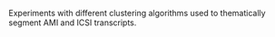 Experiments with different clustering algorithms used to thematically segment AMI and ICSI transcripts.